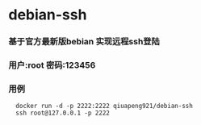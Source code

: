 # debian-ssh

### 基于官方最新版bebian 实现远程ssh登陆

### 用户:root 密码:123456


### 用例

```
  docker run -d -p 2222:2222 qiuapeng921/debian-ssh
  ssh root@127.0.0.1 -p 2222
```
